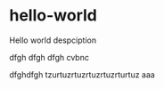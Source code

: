 # hello-world
Hello world despciption

dfgh
dfgh
dfgh
cvbnc

dfghdfgh
tzurtuzrtuzrtuzrtuzrturtuz
aaa
